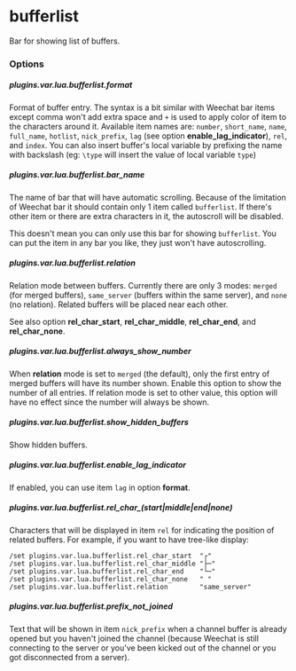 # bufferlist

Bar for showing list of buffers.

### Options

##### plugins.var.lua.bufferlist.format

Format of buffer entry. The syntax is a bit similar with Weechat bar items
except comma won't add extra space and `+` is used to apply color of item to the
characters around it. Available item names are: `number`, `short_name`, `name`,
`full_name`, `hotlist`, `nick_prefix`, `lag` (see option
**enable_lag_indicator**), `rel`, and `index`. You can also
insert buffer's local variable by prefixing the name with backslash
(eg: `\type` will insert the value of local variable `type`)

##### plugins.var.lua.bufferlist.bar_name

The name of bar that will have automatic scrolling. Because of the limitation
of Weechat bar it should contain only 1 item called `bufferlist`. If there's
other item or there are extra characters in it, the autoscroll will be disabled.

This doesn't mean you can only use this bar for showing `bufferlist`. You can
put the item in any bar you like, they just won't have autoscrolling.

##### plugins.var.lua.bufferlist.relation

Relation mode between buffers. Currently there are only 3 modes: `merged` (for
merged buffers), `same_server` (buffers within the same server), and `none` (no
relation). Related buffers will be placed near each other.

See also option **rel_char_start**, **rel_char_middle**, **rel_char_end**, and
**rel_char_none**.

##### plugins.var.lua.bufferlist.always_show_number

When **relation** mode is set to `merged` (the default), only the first entry of 
merged buffers will have its number shown. Enable this option to show the number
of all entries. If relation mode is set to other value, this option will have no
effect since the number will always be shown.

##### plugins.var.lua.bufferlist.show_hidden_buffers

Show hidden buffers.

##### plugins.var.lua.bufferlist.enable_lag_indicator

If enabled, you can use item `lag` in option **format**.

##### plugins.var.lua.bufferlist.rel_char_(start|middle|end|none)

Characters that will be displayed in item `rel` for indicating the
position of related buffers. For example, if you want to have tree-like display:

    /set plugins.var.lua.bufferlist.rel_char_start  "┌"
    /set plugins.var.lua.bufferlist.rel_char_middle "├─"
    /set plugins.var.lua.bufferlist.rel_char_end    "└─"
    /set plugins.var.lua.bufferlist.rel_char_none   " "
    /set plugins.var.lua.bufferlist.relation        "same_server"


##### plugins.var.lua.bufferlist.prefix_not_joined

Text that will be shown in item `nick_prefix` when a channel buffer is already
opened but you haven't joined the channel (because Weechat is still connecting
to the server or you've been kicked out of the channel or you got disconnected
from a server).

